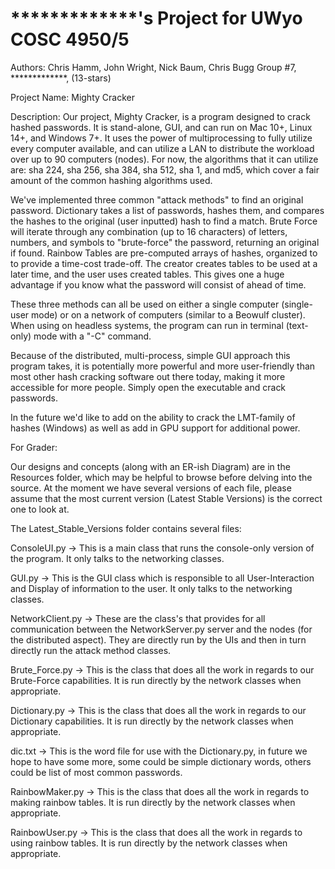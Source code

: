 *************'s Project for UWyo COSC 4950/5
============================================

Authors: Chris Hamm, John Wright, Nick Baum, Chris Bugg
Group #7, *************, (13-stars)

Project Name: Mighty Cracker

Description:
Our project, Mighty Cracker, is a program designed to crack hashed passwords. It is stand-alone, GUI, and can run on Mac 10+,
Linux 14+, and Windows 7+. It uses the power of multiprocessing to fully utilize every computer available, and can utilize
a LAN to distribute the workload over up to 90 computers (nodes). For now, the algorithms that it can utilize are: sha 224,
sha 256, sha 384, sha 512, sha 1, and md5, which cover a fair amount of the common hashing algorithms used.

We've implemented three common "attack methods" to find an original password. 
    Dictionary takes a list of passwords, hashes them, and compares the hashes to the original (user inputted) hash to 
        find a match. 
    Brute Force will iterate through any combination (up to 16 characters) of letters, numbers, and symbols to "brute-force" 
        the password, returning an original if found. 
    Rainbow Tables are pre-computed arrays of hashes, organized to to provide a time-cost trade-off. The creator creates 
        tables to be used at a later time, and the user uses created tables. This gives one a huge advantage if you know 
        what the password will consist of ahead of time.

These three methods can all be used on either a single computer (single-user mode) or on a network of computers (similar
to a Beowulf cluster). When using on headless systems, the program can run in terminal (text-only) mode with a "-C" command.

Because of the distributed, multi-process, simple GUI approach this program takes, it is potentially more powerful and more user-friendly
than most other hash cracking software out there today, making it more accessible for more people. Simply open the executable
and crack passwords.

In the future we'd like to add on the ability to crack the LMT-family of hashes (Windows) as well as add in GPU support for
additional power. 

For Grader:

Our designs and concepts (along with an ER-ish Diagram) are in the Resources folder,
which may be helpful to browse before delving into the source. At the moment we have several versions of each file,
please assume that the most current version (Latest Stable Versions) is the correct one to look at.

The Latest_Stable_Versions folder contains several files:

ConsoleUI.py -> This is a main class that runs the console-only version of the program.
                    It only talks to the networking classes.
                    
GUI.py ->        This is the GUI class which is responsible to all User-Interaction
                    and Display of information to the user. It only talks to the networking classes.
                    
NetworkClient.py -> These are the class's that provides for all communication between the 
NetworkServer.py      server and the nodes (for the distributed aspect). They are directly run
                        by the UIs and then in turn directly run the attack method classes.
                    
Brute_Force.py -> This is the class that does all the work in regards to our Brute-Force capabilities.
                    It is run directly by the network classes when appropriate.
                    
Dictionary.py -> This is the class that does all the work in regards to our Dictionary capabilities.
                    It is run directly by the network classes when appropriate.
    
dic.txt       -> This is the word file for use with the Dictionary.py, in future we hope to have some more,
                     some could be simple dictionary words, others could be list of most common passwords.
                     
RainbowMaker.py -> This is the class that does all the work in regards to making rainbow tables.
                    It is run directly by the network classes when appropriate.

RainbowUser.py -> This is the class that does all the work in regards to using rainbow tables.
                    It is run directly by the network classes when appropriate.